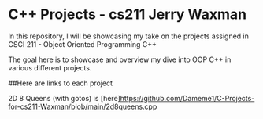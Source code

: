 # C++ Projects - cs211 Jerry Waxman

In this repository, I will be showcasing my take on the projects assigned in CSCI 211 - Object Oriented Programming C++

The goal here is to showcase and overview my dive into OOP C++ in various different projects. 

##Here are links to each project

2D 8 Queens (with gotos) is [here]https://github.com/Dameme1/C-Projects-for-cs211-Waxman/blob/main/2d8queens.cpp

